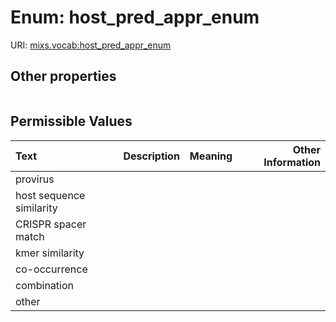 
# Enum: host_pred_appr_enum




URI: [mixs.vocab:host_pred_appr_enum](https://w3id.org/mixs/vocab/host_pred_appr_enum)


## Other properties

|  |  |  |
| --- | --- | --- |

## Permissible Values

| Text | Description | Meaning | Other Information |
| :--- | :---: | :---: | ---: |
| provirus |  |  |  |
| host sequence similarity |  |  |  |
| CRISPR spacer match |  |  |  |
| kmer similarity |  |  |  |
| co-occurrence |  |  |  |
| combination |  |  |  |
| other |  |  |  |

